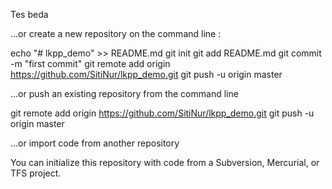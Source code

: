 Tes beda

…or create a new repository on the command line :

echo "# lkpp_demo" >> README.md
git init
git add README.md
git commit -m "first commit"
git remote add origin https://github.com/SitiNur/lkpp_demo.git
git push -u origin master

…or push an existing repository from the command line

git remote add origin https://github.com/SitiNur/lkpp_demo.git
git push -u origin master

…or import code from another repository

You can initialize this repository with code from a Subversion, Mercurial, or TFS project.
